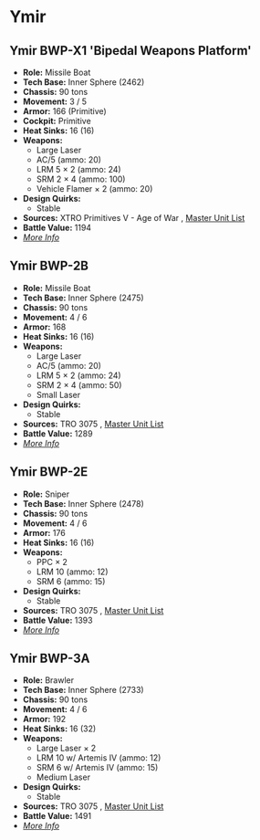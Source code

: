 # Ymir 

## Ymir BWP-X1 'Bipedal Weapons Platform' 

- **Role:** Missile Boat 
- **Tech Base:** Inner Sphere (2462) 
- **Chassis:** 90 tons 
- **Movement:** 3 / 5 
- **Armor:** 166 (Primitive) 
- **Cockpit:** Primitive 
- **Heat Sinks:** 16 (16) 
- **Weapons:** 
  - Large Laser 
  - AC/5 (ammo: 20) 
  - LRM 5 × 2 (ammo: 24) 
  - SRM 2 × 4 (ammo: 100) 
  - Vehicle Flamer × 2 (ammo: 20) 
- **Design Quirks:** 
  - Stable 
- **Sources:** XTRO Primitives V - Age of War , [Master Unit List](http://masterunitlist.info/Unit/Details/3623/ymir-bwp-x1-bipedal-weapons-platform) 
- **Battle Value:** 1194 
- [*More Info*](ymir/ymir_bwp-x1_bipedal_weapons_platform.md) 

## Ymir BWP-2B 

- **Role:** Missile Boat 
- **Tech Base:** Inner Sphere (2475) 
- **Chassis:** 90 tons 
- **Movement:** 4 / 6 
- **Armor:** 168 
- **Heat Sinks:** 16 (16) 
- **Weapons:** 
  - Large Laser 
  - AC/5 (ammo: 20) 
  - LRM 5 × 2 (ammo: 24) 
  - SRM 2 × 4 (ammo: 50) 
  - Small Laser 
- **Design Quirks:** 
  - Stable 
- **Sources:** TRO 3075 , [Master Unit List](http://masterunitlist.info/Unit/Details/3620/ymir-bwp-2b) 
- **Battle Value:** 1289 
- [*More Info*](ymir/ymir_bwp-2b.md) 

## Ymir BWP-2E 

- **Role:** Sniper 
- **Tech Base:** Inner Sphere (2478) 
- **Chassis:** 90 tons 
- **Movement:** 4 / 6 
- **Armor:** 176 
- **Heat Sinks:** 16 (16) 
- **Weapons:** 
  - PPC × 2 
  - LRM 10 (ammo: 12) 
  - SRM 6 (ammo: 15) 
- **Design Quirks:** 
  - Stable 
- **Sources:** TRO 3075 , [Master Unit List](http://masterunitlist.info/Unit/Details/5429/ymir-bwp-2e) 
- **Battle Value:** 1393 
- [*More Info*](ymir/ymir_bwp-2e.md) 

## Ymir BWP-3A 

- **Role:** Brawler 
- **Tech Base:** Inner Sphere (2733) 
- **Chassis:** 90 tons 
- **Movement:** 4 / 6 
- **Armor:** 192 
- **Heat Sinks:** 16 (32) 
- **Weapons:** 
  - Large Laser × 2 
  - LRM 10 w/ Artemis IV (ammo: 12) 
  - SRM 6 w/ Artemis IV (ammo: 15) 
  - Medium Laser 
- **Design Quirks:** 
  - Stable 
- **Sources:** TRO 3075 , [Master Unit List](http://masterunitlist.info/Unit/Details/3622/ymir-bwp-3a) 
- **Battle Value:** 1491 
- [*More Info*](ymir/ymir_bwp-3a.md) 

